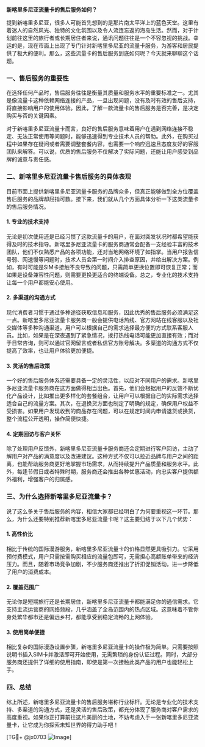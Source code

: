 **新喀里多尼亚流量卡的售后服务如何？**

提到新喀里多尼亚，很多人可能首先想到的是那片南太平洋上的蓝色天堂。这里有着迷人的自然风光、独特的文化氛围以及令人流连忘返的海岛生活。然而，对于计划前往这里的旅行者或长期居住者来说，通讯问题往往是一个不容忽视的挑战。幸运的是，现在市面上出现了专门针对新喀里多尼亚的流量卡服务，为游客和居民提供了极大的便利。那么，这些流量卡的售后服务到底如何呢？今天就来聊聊这个话题。

### **一、售后服务的重要性**
在选择任何产品时，售后服务往往是衡量其质量和服务水平的重要标准之一。尤其是像流量卡这种依赖网络连接的产品，一旦出现问题，没有及时有效的售后支持，将直接影响用户的使用体验。因此，了解一款流量卡的售后服务是否完善，是决定购买与否的关键因素。

对于新喀里多尼亚流量卡而言，良好的售后服务意味着用户在遇到网络连接不稳定、无法正常使用等问题时，能够迅速得到专业技术人员的帮助。此外，在购买过程中如果存在疑问或者需要调整套餐内容，也需要一个响应迅速且态度友好的客服团队来解答。可以说，优质的售后服务不仅解决了实际问题，还能让用户感受到品牌的诚意与责任感。

### **二、新喀里多尼亚流量卡售后服务的具体表现**
目前市面上提供新喀里多尼亚流量卡服务的品牌众多，但真正能够做到全方位覆盖售后服务的品牌却屈指可数。接下来，我们就从几个方面具体分析一下这类流量卡的售后服务情况。

#### **1. 专业的技术支持**
无论是初次使用还是已经习惯了这款流量卡的用户，在面对突发状况时都希望能获得及时的技术指导。新喀里多尼亚流量卡的服务商通常会配备一支经验丰富的技术团队，他们不仅熟悉产品的各项功能，还对当地网络环境了如指掌。当用户报告信号弱、网速慢等问题时，技术人员会第一时间介入排查原因，并给出解决方案。例如，有时可能是SIM卡接触不良导致的问题，只需简单更换位置即可恢复正常；而如果是设备兼容性问题，则需要更换更适合的终端设备。总之，专业化的技术支持让每一个用户都能安心使用。

#### **2. 多渠道的沟通方式**
现代消费者习惯于通过多种途径获取信息和服务，因此优秀的售后服务必须满足这一点。新喀里多尼亚流量卡服务商一般会提供电话热线、官方网站在线客服以及社交媒体等多种沟通渠道。用户可以根据自己的需求选择最方便的方式联系客服人员。比如，如果是在深夜遇到了紧急情况，拨打热线电话可能更加直接有效；而对于日常咨询，则可以通过官网留言或者私信官方账号解决。多渠道的沟通方式不仅提高了效率，也让用户体验更加便捷。

#### **3. 灵活的售后政策**
一个好的售后服务体系还需要具备一定的灵活性，以应对不同用户的需求。新喀里多尼亚流量卡服务商在这方面做得相当出色。首先，他们会根据用户的反馈不断优化产品设计，比如推出更多样化的套餐组合，让用户可以根据自己的实际需求选择适合自己的流量方案。其次，在退换货方面也制定了明确的规定，确保用户权益不受损害。如果用户发现收到的商品存在问题，可以在规定时间内申请退货或换货，整个流程公开透明，操作简便快捷。

#### **4. 定期回访与客户关怀**
除了处理用户反馈外，新喀里多尼亚流量卡服务商还会定期进行客户回访，主动了解用户对产品的满意度以及改进建议。这种方式不仅可以拉近品牌与用户之间的距离，也能帮助服务商更好地掌握市场需求，从而持续提升产品质量和服务水平。此外，每逢节假日或者特殊时期，服务商还会推出各种优惠活动，向忠实客户提供额外福利，增强客户的归属感。

### **三、为什么选择新喀里多尼亚流量卡？**
说了这么多关于售后服务的内容，相信大家都已经明白了为何要重视这一环节。那么，为什么还要特别推荐新喀里多尼亚流量卡呢？这主要归结于以下几个优势：

#### **1. 高性价比**
相比于传统的国际漫游服务，新喀里多尼亚流量卡的价格显然更具吸引力。它采用预付费模式，用户只需按需购买相应的流量包即可，无需担心高额账单带来的经济压力。而且，随着市场竞争加剧，不少服务商还推出了折扣促销活动，进一步降低了用户的消费成本。

#### **2. 覆盖范围广**
无论你是短期旅行还是长期居住，新喀里多尼亚流量卡都能满足你的通信需求。它支持主流运营商的网络频段，几乎涵盖了全岛范围内的热点区域。这意味着不管你身处繁华都市还是偏远乡村，都能享受到稳定流畅的上网体验。

#### **3. 使用简单便捷**
相比复杂的国际漫游设置步骤，新喀里多尼亚流量卡的操作极为简单。只需要按照说明书插入SIM卡并激活即可开始使用，无需繁琐的身份认证过程。同时，大部分服务商还提供了详细的使用指南，即使是第一次接触此类产品的用户也能轻松上手。

### **四、总结**
综上所述，新喀里多尼亚流量卡的售后服务堪称行业标杆。无论是专业化的技术支持、多渠道的沟通方式，还是灵活的售后政策，都充分体现了服务商对客户需求的高度重视。如果你正打算前往这片美丽的土地，不妨考虑入手一张新喀里多尼亚流量卡，让它成为你探索未知世界的得力助手吧！

[TG💪+ @jx0703 ![Image](https://github.com/user-attachments/assets/dbca1d08-cadb-493c-b0ec-ad6f7a83f270)]